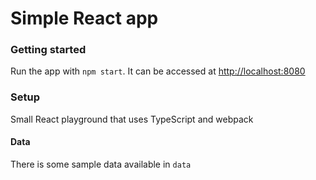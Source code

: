 # Simple React app

### Getting started

Run the app with `npm start`. It can be accessed at [http://localhost:8080](localhost:8080)

### Setup

Small React playground that uses TypeScript and webpack

#### Data

There is some sample data available in `data`